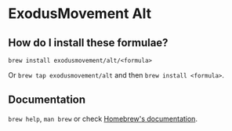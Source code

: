 # ExodusMovement Alt

## How do I install these formulae?

`brew install exodusmovement/alt/<formula>`

Or `brew tap exodusmovement/alt` and then `brew install <formula>`.

## Documentation

`brew help`, `man brew` or check [Homebrew's documentation](https://docs.brew.sh).

